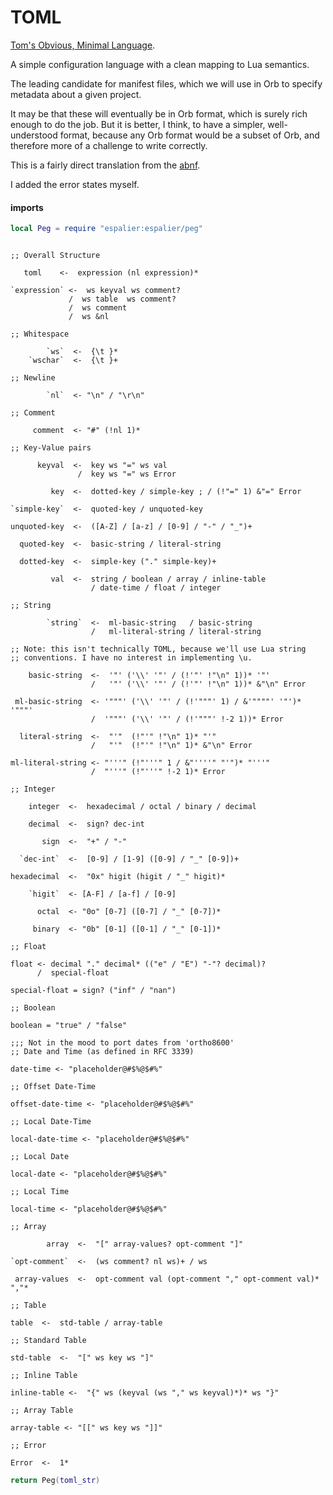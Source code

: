 # TOML

  [Tom's Obvious, Minimal Language](https://github.com/toml-lang/toml)\.

A simple configuration language with a clean mapping to Lua semantics\.

The leading candidate for manifest files, which we will use in Orb to specify
metadata about a given project\.

It may be that these will eventually be in Orb format, which is surely rich
enough to do the job\.  But it is better, I think, to have a simpler,
well\-understood format, because any Orb format would be a subset of Orb, and
therefore more of a challenge to write correctly\.

This is a fairly direct translation from the [abnf](https://github.com/toml-lang/toml/blob/master/toml.abnf)\.

I added the error states myself\.


#### imports

```lua
local Peg = require "espalier:espalier/peg"
```

```peg

;; Overall Structure

   toml    <-  expression (nl expression)*

`expression` <-  ws keyval ws comment?
             /  ws table  ws comment?
             /  ws comment
             /  ws &nl

;; Whitespace

        `ws`  <-  {\t }*
    `wschar`  <-  {\t }+

;; Newline

        `nl`  <- "\n" / "\r\n"

;; Comment

     comment  <- "#" (!nl 1)*

;; Key-Value pairs

      keyval  <-  key ws "=" ws val
               /  key ws "=" ws Error

         key  <-  dotted-key / simple-key ; / (!"=" 1) &"=" Error

`simple-key`  <-  quoted-key / unquoted-key

unquoted-key  <-  ([A-Z] / [a-z] / [0-9] / "-" / "_")+

  quoted-key  <-  basic-string / literal-string

  dotted-key  <-  simple-key ("." simple-key)+

         val  <-  string / boolean / array / inline-table
                  / date-time / float / integer

;; String

        `string`  <-  ml-basic-string   / basic-string
                  /   ml-literal-string / literal-string

;; Note: this isn't technically TOML, because we'll use Lua string
;; conventions. I have no interest in implementing \u.

    basic-string  <-  '"' ('\\' '"' / (!'"' !"\n" 1))* '"'
                  /   '"' ('\\' '"' / (!'"' !"\n" 1))* &"\n" Error

 ml-basic-string  <- '"""' ('\\' '"' / (!'"""' 1) / &'""""' '"')* '"""'
                  /  '"""' ('\\' '"' / (!'"""' !-2 1))* Error

  literal-string  <-  "'"  (!"'" !"\n" 1)* "'"
                  /   "'"  (!"'" !"\n" 1)* &"\n" Error

ml-literal-string <- "'''" (!"'''" 1 / &"''''" "'")* "'''"
                  /  "'''" (!"'''" !-2 1)* Error

;; Integer

    integer  <-  hexadecimal / octal / binary / decimal

    decimal  <-  sign? dec-int

       sign  <-  "+" / "-"

  `dec-int`  <-  [0-9] / [1-9] ([0-9] / "_" [0-9])+

hexadecimal  <-  "0x" higit (higit / "_" higit)*

    `higit`  <- [A-F] / [a-f] / [0-9]

      octal  <- "0o" [0-7] ([0-7] / "_" [0-7])*

     binary  <- "0b" [0-1] ([0-1] / "_" [0-1])*

;; Float

float <- decimal "." decimal* (("e" / "E") "-"? decimal)?
      /  special-float

special-float = sign? ("inf" / "nan")

;; Boolean

boolean = "true" / "false"

;;; Not in the mood to port dates from 'ortho8600'
;; Date and Time (as defined in RFC 3339)

date-time <- "placeholder@#$%@$#%"

;; Offset Date-Time

offset-date-time <- "placeholder@#$%@$#%"

;; Local Date-Time

local-date-time <- "placeholder@#$%@$#%"

;; Local Date

local-date <- "placeholder@#$%@$#%"

;; Local Time

local-time <- "placeholder@#$%@$#%"

;; Array

        array  <-  "[" array-values? opt-comment "]"

`opt-comment`  <-  (ws comment? nl ws)+ / ws

 array-values  <-  opt-comment val (opt-comment "," opt-comment val)* ","*

;; Table

table  <-  std-table / array-table

;; Standard Table

std-table  <-  "[" ws key ws "]"

;; Inline Table

inline-table <-  "{" ws (keyval (ws "," ws keyval)*)* ws "}"

;; Array Table

array-table <- "[[" ws key ws "]]"

;; Error

Error  <-  1*
```

```lua
return Peg(toml_str)
```
